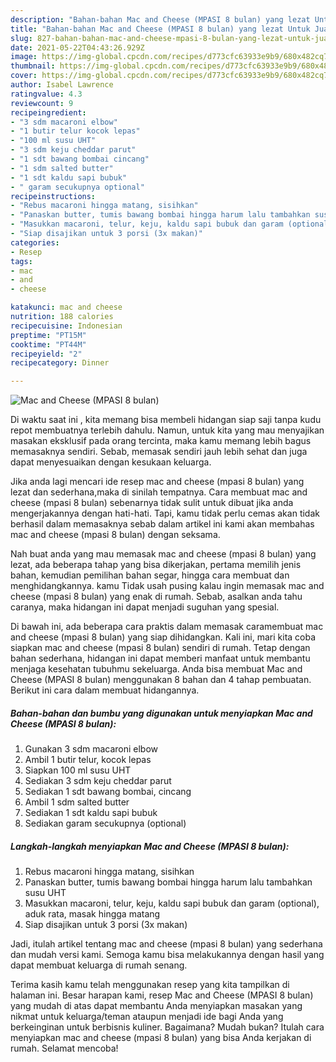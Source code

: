```yaml
---
description: "Bahan-bahan Mac and Cheese (MPASI 8 bulan) yang lezat Untuk Jualan"
title: "Bahan-bahan Mac and Cheese (MPASI 8 bulan) yang lezat Untuk Jualan"
slug: 827-bahan-bahan-mac-and-cheese-mpasi-8-bulan-yang-lezat-untuk-jualan
date: 2021-05-22T04:43:26.929Z
image: https://img-global.cpcdn.com/recipes/d773cfc63933e9b9/680x482cq70/mac-and-cheese-mpasi-8-bulan-foto-resep-utama.jpg
thumbnail: https://img-global.cpcdn.com/recipes/d773cfc63933e9b9/680x482cq70/mac-and-cheese-mpasi-8-bulan-foto-resep-utama.jpg
cover: https://img-global.cpcdn.com/recipes/d773cfc63933e9b9/680x482cq70/mac-and-cheese-mpasi-8-bulan-foto-resep-utama.jpg
author: Isabel Lawrence
ratingvalue: 4.3
reviewcount: 9
recipeingredient:
- "3 sdm macaroni elbow"
- "1 butir telur kocok lepas"
- "100 ml susu UHT"
- "3 sdm keju cheddar parut"
- "1 sdt bawang bombai cincang"
- "1 sdm salted butter"
- "1 sdt kaldu sapi bubuk"
- " garam secukupnya optional"
recipeinstructions:
- "Rebus macaroni hingga matang, sisihkan"
- "Panaskan butter, tumis bawang bombai hingga harum lalu tambahkan susu UHT"
- "Masukkan macaroni, telur, keju, kaldu sapi bubuk dan garam (optional), aduk rata, masak hingga matang"
- "Siap disajikan untuk 3 porsi (3x makan)"
categories:
- Resep
tags:
- mac
- and
- cheese

katakunci: mac and cheese 
nutrition: 188 calories
recipecuisine: Indonesian
preptime: "PT15M"
cooktime: "PT44M"
recipeyield: "2"
recipecategory: Dinner

---
```



![Mac and Cheese (MPASI 8 bulan)](https://img-global.cpcdn.com/recipes/d773cfc63933e9b9/680x482cq70/mac-and-cheese-mpasi-8-bulan-foto-resep-utama.jpg)

Di waktu  saat ini , kita memang bisa membeli hidangan siap saji tanpa kudu repot membuatnya terlebih dahulu. Namun, untuk kita yang mau menyajikan masakan eksklusif pada orang tercinta, maka kamu memang lebih bagus memasaknya sendiri. Sebab, memasak sendiri jauh lebih sehat dan juga dapat menyesuaikan dengan kesukaan keluarga.

Jika anda lagi mencari ide resep mac and cheese (mpasi 8 bulan) yang lezat dan sederhana,maka di sinilah tempatnya. Cara membuat mac and cheese (mpasi 8 bulan)  sebenarnya tidak sulit untuk dibuat jika anda mengerjakannya dengan hati-hati. Tapi, kamu tidak perlu cemas akan tidak berhasil dalam memasaknya 
sebab dalam artikel ini kami akan membahas mac and cheese (mpasi 8 bulan) dengan seksama.  



Nah buat anda yang mau memasak mac and cheese (mpasi 8 bulan) yang lezat, ada beberapa tahap yang bisa dikerjakan, pertama memilih jenis bahan, kemudian pemilihan bahan segar, hingga cara membuat dan menghidangkannya. kamu Tidak usah pusing kalau ingin memasak mac and cheese (mpasi 8 bulan) yang enak di rumah. Sebab, asalkan anda  tahu caranya, maka hidangan ini dapat menjadi suguhan yang spesial.

Di bawah ini, ada beberapa cara praktis  dalam memasak caramembuat mac and cheese (mpasi 8 bulan) yang siap dihidangkan. Kali ini, mari kita coba siapkan mac and cheese (mpasi 8 bulan) sendiri di rumah. Tetap dengan bahan sederhana, hidangan ini dapat memberi manfaat untuk membantu menjaga kesehatan tubuhmu sekeluarga. Anda bisa membuat Mac and Cheese (MPASI 8 bulan) menggunakan 8 bahan dan 4 tahap pembuatan. Berikut ini cara dalam membuat hidangannya.

<!--inarticleads1-->

##### Bahan-bahan dan bumbu yang digunakan untuk menyiapkan Mac and Cheese (MPASI 8 bulan):

1. Gunakan 3 sdm macaroni elbow
1. Ambil 1 butir telur, kocok lepas
1. Siapkan 100 ml susu UHT
1. Sediakan 3 sdm keju cheddar parut
1. Sediakan 1 sdt bawang bombai, cincang
1. Ambil 1 sdm salted butter
1. Sediakan 1 sdt kaldu sapi bubuk
1. Sediakan  garam secukupnya (optional)




<!--inarticleads2-->

##### Langkah-langkah menyiapkan Mac and Cheese (MPASI 8 bulan):

1. Rebus macaroni hingga matang, sisihkan
1. Panaskan butter, tumis bawang bombai hingga harum lalu tambahkan susu UHT
1. Masukkan macaroni, telur, keju, kaldu sapi bubuk dan garam (optional), aduk rata, masak hingga matang
1. Siap disajikan untuk 3 porsi (3x makan)




Jadi, itulah artikel tentang  mac and cheese (mpasi 8 bulan)  yang sederhana dan mudah versi kami. Semoga kamu bisa melakukannya dengan hasil yang dapat membuat keluarga di rumah senang. 

Terima kasih kamu telah menggunakan resep yang kita tampilkan di halaman ini. Besar harapan kami, resep  Mac and Cheese (MPASI 8 bulan) yang mudah di atas dapat membantu Anda menyiapkan masakan yang nikmat untuk keluarga/teman ataupun menjadi ide bagi Anda yang berkeinginan untuk berbisnis kuliner. Bagaimana? Mudah bukan? Itulah cara menyiapkan mac and cheese (mpasi 8 bulan) yang bisa Anda kerjakan di rumah. Selamat mencoba!

